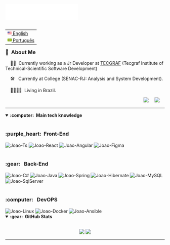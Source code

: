<img src="images/svg/header_en.svg"></img>

<table align="right">
 <tr><td><a href="README.md"><img src="images/us-flag.png" height="13"> English</a></td></tr>
 <tr><td><a href="#"><img src="images/br-flag.png" height="13"> Português</a></td></tr>
</table>

### :space_invader: &nbsp;About Me

&nbsp;&nbsp;&nbsp; :technologist: &nbsp;Currently working as a Jr Developer at [TECGRAF](https://www.tecgraf.puc-rio.br/) (Tecgraf Institute of Technical-Scientific Software Development)

&nbsp;&nbsp;&nbsp; :hammer_and_wrench: &nbsp; Currently at College (SENAC-RJ: Analysis and System Development).

&nbsp;&nbsp;&nbsp; :family_man_woman_girl_girl: &nbsp;Living in Brazil.

<p align="end">
  <a href="mailto:joaog.silalves@gmail.com?subject=Olá%20Bruno%20Tacca"><img src="https://img.shields.io/badge/gmail-%23D14836.svg?&style=for-the-badge&logo=gmail&logoColor=white" /></a>&nbsp;&nbsp;&nbsp;&nbsp;
<!--   <a href="https://www.instagram.com/_joaoalves_/"><img src="https://img.shields.io/badge/instagram-%23dc2743.svg?&style=for-the-badge&logo=instagram&logoColor=white" /></a>&nbsp;&nbsp;&nbsp;&nbsp; -->
  <a href="https://www.linkedin.com/in/joaogabriel-alves/"><img src="https://img.shields.io/badge/linkedin-%230077B5.svg?&style=for-the-badge&logo=linkedin&logoColor=white" /></a>&nbsp;&nbsp;&nbsp;&nbsp;
</p>

<hr/>

<details open>
  <summary><b> :computer: &nbsp;Main tech knowledge</b></summary>
  <br/>
 
  <h3> :purple_heart: &nbsp;Front-End</h3>
  <div>
   <img align="center" alt="Joao-Ts" src="https://img.shields.io/badge/typescript-%23007ACC.svg?style=for-the-badge&logo=typescript&logoColor=white">
   <img align="center" alt="Joao-React" src="https://img.shields.io/badge/react-%2320232a.svg?style=for-the-badge&logo=react&logoColor=%2361DAFB" >
   <img align="center" alt="Joao-Angular" src="https://img.shields.io/badge/Angular-0F0F11?logo=angular&logoColor=fff&style=for-the-badge">
   <img align="center" alt="Joao-Figma" src="https://img.shields.io/badge/figma-%23F24E1E.svg?style=for-the-badge&logo=figma&logoColor=white">
  </div>  
  </br> 
  <h3> :gear: &nbsp; Back-End </h3>
  <div>
   <img align="center" alt="Joao-C#" src="https://img.shields.io/badge/.NET-512BD4?logo=dotnet&logoColor=fff&style=for-the-badge">
   <img align="center" alt="Joao-Java" src="https://img.shields.io/badge/java-%23ED8B00.svg?style=for-the-badge&logo=openjdk&logoColor=white">
   <img align="center" alt="Joao-Spring" src="https://img.shields.io/badge/Spring%20Boot-6DB33F?logo=springboot&logoColor=fff&style=for-the-badge">
   <img align="center" alt="Joao-Hibernate" src="https://img.shields.io/badge/Hibernate-59666C?logo=hibernate&logoColor=fff&style=for-the-badge">
   <img align="center" alt="Joao-MySQL" src="https://img.shields.io/badge/MySQL-4479A1?logo=mysql&logoColor=fff&style=for-the-badge">
   <img align="center" alt="Joao-SqlServer" src="https://img.shields.io/badge/Microsoft%20SQL%20Server-CC2927?logo=microsoftsqlserver&logoColor=fff&style=for-the-badge">
  </div>
  <br/>
 
  <h3> :computer: &nbsp; DevOPS </h3>
  <div>
  <img align="center" alt="Joao-Linux" src="https://img.shields.io/badge/Linux-FCC624?style=for-the-badge&logo=linux&logoColor=black">
  <img align="center" alt="Joao-Docker" src="https://img.shields.io/badge/docker-%230db7ed.svg?style=for-the-badge&logo=docker&logoColor=white">
  <img align="center" alt="Joao-Ansible" src="https://img.shields.io/badge/Ansible-E00?logo=ansible&logoColor=fff&style=for-the-badge">
  </div>

</details open>

<details open>
  <summary><b>:gear: &nbsp;GitHub Stats</b></summary>
  <br/>
    <p align="center">
        <img height="137px" src="https://github-readme-streak-stats.herokuapp.com/?user=JoaoGSAlves&hide_border=true&theme=nightowl" />
        <img height="137px" src="https://github-readme-stats-oayq.vercel.app/api?username=JoaoGSAlves&hide_title=true&hide_border=true&show_icons=true&include_all_commits=true&count_private=true&line_height=21&theme=nightowl" /> 
    </p>
</details>

<hr/>
<br/>

